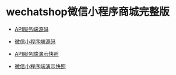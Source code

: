 # wechatshop微信小程序商城完整版

- [API服务端源码](server)
- [微信小程序端源码](wxss)

- [API服务端演示快照](docs/admin_snapshot.md)
- [微信小程序端演示快照](docs/wxshop_snapshot.md)
